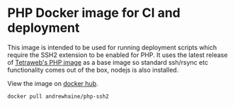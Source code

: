 # PHP Docker image for CI and deployment

This image is intended to be used for running deployment scripts which require the SSH2 extension to be enabled for PHP. It uses the latest release of [Tetraweb's PHP image](https://github.com/TetraWeb/docker/tree/master/php/7.1) as a base image so standard ssh/rsync etc functionality comes out of the box, nodejs is also installed.

View the image on [docker hub](https://hub.docker.com/r/andrewhaine/php-ssh2/).

```
docker pull andrewhaine/php-ssh2
```